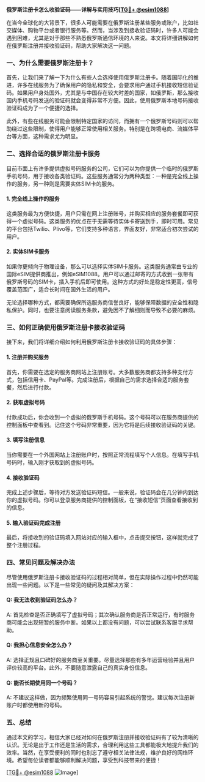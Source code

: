 **俄罗斯注册卡怎么收验证码——详解与实用技巧[[TG💪+ @esim1088](https://t.me/s/esim1088)]**

在当今全球化的大背景下，很多人可能需要在俄罗斯注册某些服务或账户，比如社交媒体、购物平台或者银行服务等。然而，当涉及到接收验证码时，许多人可能会遇到困难，尤其是对于那些不熟悉俄罗斯通信环境的人来说。本文将详细讲解如何在俄罗斯注册并接收验证码，帮助大家解决这一问题。

### 一、为什么需要俄罗斯注册卡？

首先，让我们来了解一下为什么有些人会选择使用俄罗斯注册卡。随着国际化的推进，许多在线服务为了确保用户的隐私和安全，会要求用户通过手机接收短信验证码。如果用户身处国外，尤其是与中国存在较大时差的国家，如俄罗斯，那么接收国内手机号码发送的验证码就会变得非常不方便。因此，使用俄罗斯本地号码接收验证码成为了一个便捷的选择。

此外，有些在线服务可能会限制特定国家的访问，而拥有一个俄罗斯号码则可以帮助绕过这些限制，使得用户能够正常使用相关服务。特别是在跨境电商、流媒体平台等方面，这种需求尤为明显。

### 二、选择合适的俄罗斯注册卡服务

目前市面上有许多提供虚拟号码服务的公司，它们可以为你提供一个临时的俄罗斯手机号码，用于接收各类验证码。这些服务通常分为两种类型：一种是完全线上操作的服务，另一种则是需要实体SIM卡的服务。

#### 1. 完全线上操作的服务

这类服务最为方便快捷，用户只需在网上注册账号，并购买相应的服务套餐即可获得一个虚拟号码。这类服务的优点在于无需等待实体卡寄送到手，即时可用。常见的平台包括Twilio、Plivo等，它们支持多种语言，界面友好，非常适合初次尝试的用户。

#### 2. 实体SIM卡服务

如果你更倾向于物理设备，那么可以选择实体SIM卡服务。这类服务通常由专业的国际eSIM提供商推出，例如eSIM1088。用户可以通过邮寄的方式收到一张带有俄罗斯号码的SIM卡，插入手机后即可使用。这种方式的好处是稳定性更高，信号覆盖范围广，适合长时间在国外生活的用户。

无论选择哪种方式，都需要确保所选服务商信誉良好，能够保障数据的安全性和隐私保护。同时，也要注意阅读服务条款，避免因不了解细则而导致不必要的麻烦。

### 三、如何正确使用俄罗斯注册卡接收验证码

接下来，我们将详细介绍如何利用俄罗斯注册卡接收验证码的具体步骤：

#### 1. 注册并购买服务

首先，你需要在选定的服务商网站上注册账号。大多数服务商都支持多种支付方式，包括信用卡、PayPal等。完成注册后，根据自己的需求选择合适的服务套餐，然后进行付款。

#### 2. 获取虚拟号码

付款成功后，你会收到一个虚拟的俄罗斯手机号码。这个号码可以在服务商提供的控制面板中查看到。记住这个号码非常重要，因为它将是后续接收验证码的关键。

#### 3. 填写注册信息

当你需要在一个外国网站上注册账户时，按照正常流程填写个人信息。在填写手机号码时，输入刚才获取到的虚拟号码。

#### 4. 接收验证码

完成上述步骤后，等待对方发送验证码短信。一般来说，验证码会在几分钟内到达你的虚拟号码。你可以登录服务商提供的控制面板，在“接收短信”页面查看接收到的信息。

#### 5. 输入验证码完成注册

最后，将接收到的验证码填入网站对应的输入框中，点击提交按钮，这样就完成了整个注册过程。

### 四、常见问题及解决办法

尽管使用俄罗斯注册卡接收验证码的过程相对简单，但在实际操作过程中仍然可能出现一些问题。以下是一些常见的疑问及其解决方案：

#### Q: 我无法收到验证码怎么办？
A: 首先检查是否正确填写了虚拟号码；其次确认服务商是否正常运行，有时服务商可能会出现短暂的服务中断。如果以上都没有问题，可以尝试联系客服寻求帮助。

#### Q: 我担心信息安全怎么办？
A: 选择正规且口碑好的服务商至关重要。尽量选择那些有多年运营经验并且用户评价较高的平台。此外，不要随意泄露自己的真实身份信息。

#### Q: 能否长期使用同一个号码？
A: 不建议这样做，因为频繁使用同一号码容易引起系统的警觉。建议每次注册新账户时都使用新的号码。

### 五、总结

通过本文的学习，相信大家已经对如何在俄罗斯注册并接收验证码有了较为清晰的认识。无论是出于工作还是生活的需求，合理利用这些工具都能极大地提升我们的效率。当然，在享受便利的同时也别忘了遵守相关法律法规，维护良好的网络环境。希望每位读者都能够顺利解决问题，享受到科技带来的便捷！

[[TG💪+ @esim1088](https://t.me/s/esim1088) ![Image](https://i.postimg.cc/4NQfJmqS/Snipaste-2025-05-13-00-14-12.png)]